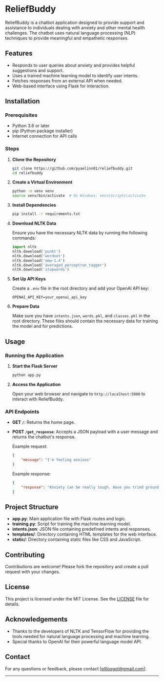 # ReliefBuddy

ReliefBuddy is a chatbot application designed to provide support and assistance to individuals dealing with anxiety and other mental health challenges. The chatbot uses natural language processing (NLP) techniques to provide meaningful and empathetic responses.

## Features

- Responds to user queries about anxiety and provides helpful suggestions and support.
- Uses a trained machine learning model to identify user intents.
- Fetches responses from an external API when needed.
- Web-based interface using Flask for interaction.

## Installation

### Prerequisites

- Python 3.6 or later
- pip (Python package installer)
- Internet connection for API calls

### Steps

1. **Clone the Repository**

    ```bash
    git clone https://github.com/pyaelinn01/reliefbuddy.git
    cd reliefbuddy
    ```

2. **Create a Virtual Environment**

    ```bash
    python -m venv venv
    source venv/bin/activate  # On Windows: venv\Scripts\activate
    ```

3. **Install Dependencies**

    ```bash
    pip install -r requirements.txt
    ```

4. **Download NLTK Data**

    Ensure you have the necessary NLTK data by running the following commands:

    ```python
    import nltk
    nltk.download('punkt')
    nltk.download('wordnet')
    nltk.download('omw-1.4')
    nltk.download('averaged_perceptron_tagger')
    nltk.download('stopwords')
    ```

5. **Set Up API Keys**

    Create a `.env` file in the root directory and add your OpenAI API key:

    ```plaintext
    OPENAI_API_KEY=your_openai_api_key
    ```

6. **Prepare Data**

    Make sure you have `intents.json`, `words.pkl`, and `classes.pkl` in the root directory. These files should contain the necessary data for training the model and for predictions.

## Usage

### Running the Application

1. **Start the Flask Server**

    ```bash
    python app.py
    ```

2. **Access the Application**

    Open your web browser and navigate to `http://localhost:5000` to interact with ReliefBuddy.

### API Endpoints

- **GET `/`**: Returns the home page.
- **POST `/get_response`**: Accepts a JSON payload with a user message and returns the chatbot's response.

    Example request:

    ```json
    {
        "message": "I'm feeling anxious"
    }
    ```

    Example response:

    ```json
    {
        "response": "Anxiety can be really tough. Have you tried grounding techniques, like focusing on your senses?"
    }
    ```

## Project Structure

- **app.py**: Main application file with Flask routes and logic.
- **training.py**: Script for training the machine learning model.
- **intents.json**: JSON file containing predefined intents and responses.
- **templates/**: Directory containing HTML templates for the web interface.
- **static/**: Directory containing static files like CSS and JavaScript.

## Contributing

Contributions are welcome! Please fork the repository and create a pull request with your changes.

## License

This project is licensed under the MIT License. See the [LICENSE](LICENSE) file for details.

## Acknowledgements

- Thanks to the developers of NLTK and TensorFlow for providing the tools needed for natural language processing and machine learning.
- Special thanks to OpenAI for their powerful language model API.

## Contact

For any questions or feedback, please contact [pltlosgot@gmail.com].

---
